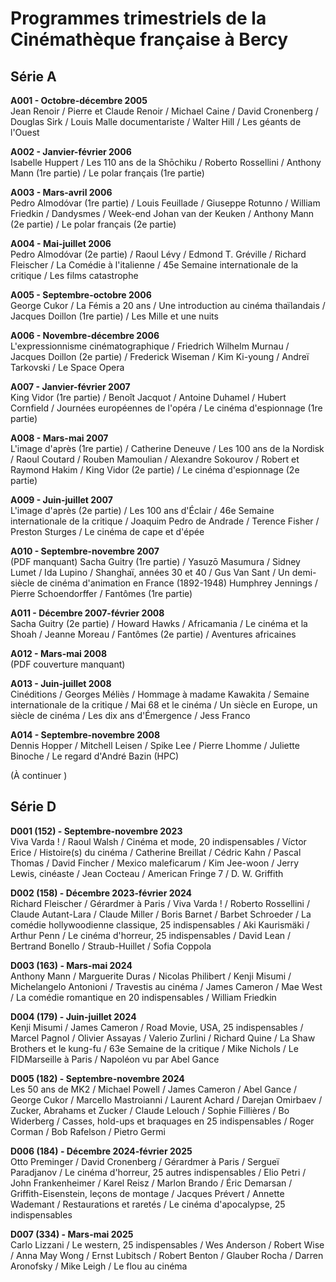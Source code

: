 # Programmes trimestriels de la Cinémathèque française à Bercy

## Série A

**A001 - Octobre-décembre 2005**  
Jean Renoir / Pierre et Claude Renoir / Michael Caine / David Cronenberg / Douglas Sirk / Louis Malle documentariste / Walter Hill / Les géants de l'Ouest

**A002 - Janvier-février 2006**  
Isabelle Huppert / Les 110 ans de la Shōchiku / Roberto Rossellini / Anthony Mann (1re partie) / Le polar français (1re partie)

**A003 - Mars-avril 2006**  
Pedro Almodóvar (1re partie) / Louis Feuillade / Giuseppe Rotunno / William Friedkin / Dandysmes / Week-end Johan van der Keuken / Anthony Mann (2e partie) / Le polar français (2e partie)

**A004 - Mai-juillet 2006**  
Pedro Almodóvar (2e partie) / Raoul Lévy / Edmond T. Gréville / Richard Fleischer / La Comédie à l'italienne / 45e Semaine internationale de la critique / Les films catastrophe

**A005 - Septembre-octobre 2006**  
George Cukor / La Fémis a 20 ans / Une introduction au cinéma thaïlandais / Jacques Doillon (1re partie) / Les Mille et une nuits

**A006 - Novembre-décembre 2006**  
L'expressionnisme cinématographique / Friedrich Wilhelm Murnau / Jacques Doillon (2e partie) / Frederick Wiseman / Kim Ki-young / Andreï Tarkovski / Le Space Opera

**A007 - Janvier-février 2007**  
King Vidor (1re partie) / Benoît Jacquot / Antoine Duhamel / Hubert Cornfield / Journées européennes de l'opéra / Le cinéma d'espionnage (1re partie)

**A008 - Mars-mai 2007**  
L'image d'après (1re partie) / Catherine Deneuve / Les 100 ans de la Nordisk / Raoul Coutard / Rouben Mamoulian / Alexandre Sokourov / Robert et Raymond Hakim / King Vidor (2e partie) / Le cinéma d'espionnage (2e partie)

**A009 - Juin-juillet 2007**  
L'image d'après (2e partie) / Les 100 ans d'Éclair / 46e Semaine internationale de la critique / Joaquim Pedro de Andrade / Terence Fisher / Preston Sturges / Le cinéma de cape et d'épée

**A010 - Septembre-novembre 2007**  
(PDF manquant)
Sacha Guitry (1re partie) / Yasuzō Masumura / Sidney Lumet / Ida Lupino / Shanghaï, années 30 et 40 / Gus Van Sant / Un demi-siècle de cinéma d'animation en France (1892-1948) Humphrey Jennings / Pierre Schoendorffer / Fantômes (1re partie)

**A011 - Décembre 2007-février 2008**  
Sacha Guitry (2e partie) / Howard Hawks / Africamania / Le cinéma et la Shoah / Jeanne Moreau / Fantômes (2e partie) / Aventures africaines

**A012 - Mars-mai 2008**  
(PDF couverture manquant)

**A013 - Juin-juillet 2008**  
Cinéditions / Georges Méliès / Hommage à madame Kawakita / Semaine internationale de la critique / Mai 68 et le cinéma / Un siècle en Europe, un siècle de cinéma / Les dix ans d'Émergence / Jess Franco

**A014 - Septembre-novembre 2008**  
Dennis Hopper / Mitchell Leisen / Spike Lee / Pierre Lhomme / Juliette Binoche / Le regard d'André Bazin (HPC)

(À continuer )

## Série D

**D001 (152) - Septembre-novembre 2023**  
Viva Varda ! / Raoul Walsh / Cinéma et mode, 20 indispensables / Víctor Erice / Histoire(s) du cinéma / Catherine Breillat / Cédric Kahn / Pascal Thomas / David Fincher / Mexico maleficarum / Kim Jee-woon / Jerry Lewis, cinéaste / Jean Cocteau / American Fringe 7 / D. W. Griffith

**D002 (158) - Décembre 2023-février 2024**  
Richard Fleischer / Gérardmer à Paris / Viva Varda ! / Roberto Rossellini / Claude Autant-Lara / Claude Miller / Boris Barnet / Barbet Schroeder / La comédie hollywoodienne classique, 25 indispensables / Aki Kaurismäki / Arthur Penn / Le cinéma d'horreur, 25 indispensables / David Lean / Bertrand Bonello / Straub-Huillet / Sofia Coppola

**D003 (163) - Mars-mai 2024**  
Anthony Mann / Marguerite Duras / Nicolas Philibert / Kenji Misumi / Michelangelo Antonioni / Travestis au cinéma / James Cameron / Mae West / La comédie romantique en 20 indispensables / William Friedkin

**D004 (179) - Juin-juillet 2024**  
Kenji Misumi / James Cameron / Road Movie, USA, 25 indispensables / Marcel Pagnol / Olivier Assayas / Valerio Zurlini / Richard Quine / La Shaw Brothers et le kung-fu / 63e Semaine de la critique / Mike Nichols / Le FIDMarseille à Paris / Napoléon vu par Abel Gance

**D005 (182) - Septembre-novembre 2024**  
Les 50 ans de MK2 / Michael Powell / James Cameron / Abel Gance / George Cukor / Marcello Mastroianni / Laurent Achard / Darejan Omirbaev / Zucker, Abrahams et Zucker / Claude Lelouch / Sophie Fillières / Bo Widerberg / Casses, hold-ups et braquages en 25 indispensables / Roger Corman / Bob Rafelson / Pietro Germi

**D006 (184) - Décembre 2024-février 2025**  
Otto Preminger / David Cronenberg / Gérardmer à Paris / Sergueï Paradjanov / Le cinéma d'horreur, 25 autres indispensables / Elio Petri / John Frankenheimer / Karel Reisz / Marlon Brando / Éric Demarsan / Griffith-Eisenstein, leçons de montage / Jacques Prévert / Annette Wademant / Restaurations et raretés / Le cinéma d'apocalypse, 25 indispensables

**D007 (334) - Mars-mai 2025**  
Carlo Lizzani / Le western, 25 indispensables / Wes Anderson / Robert Wise / Anna May Wong / Ernst Lubitsch / Robert Benton / Glauber Rocha / Darren Aronofsky / Mike Leigh / Le flou au cinéma
